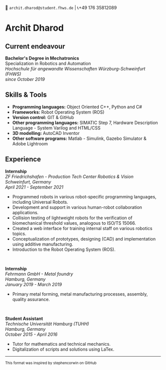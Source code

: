 :email: `archit.dharod@student.fhws.de`  |  :telephone_receiver:+49 176 35812089
# Archit Dharod

## Current endeavour  
**Bachelor's Degree in Mechatronics**  
Specialization in Robotics and Automation  
*Hochschule für angewandte Wissenschaften Würzburg-Schweinfurt (FHWS)*  
*since October 2019*

## Skills & Tools ## 
- **Programming languages:** Object Oriented C++, Python and C# 
-  **Frameworks:** Robot Operating System (ROS)
-  **Version control:** GIT & GitHub
- **Other programming languages:** SIMATIC Step 7, Hardware Description Language - System Varilog and HTML/CSS 
- **3D modelling:** AutoCAD Inventor
- **Other software programs:** Matlab - Simulink, Gazebo Simulator & Adobe Lightroom

## Experience ##
**Internship**  
*ZF Friedrichshafen - Production Tech Center Robotics & Vision*  
*Schweinfurt, Germany*  
 *April 2021 - September 2021*  

- Programmed robots in various robot-specific programming languages, including Universal Robots.
- Development and support in various human-robot collaboration applications.
- Collision testing of lightweight robots for the verification of biomechanical threshold values, analogous to ISO/TS 15066.
- Created a web interface for training internal staff on various robotics topics.
- Conceptualization of prototypes, designing (CAD) and implementation using additive manufacturing. 
- Introduction to the Robot Operating System (ROS).
<br>

**Internship**  
*Fehrmann GmbH - Metal foundry*  
*Hamburg, Germany*  
*January 2019 - March 2019*  

- Primary metal forming, metal manufacturing processes, assembly, quality assurance.
<br>

**Student Assistant**  
*Technische Universität Hamburg (TUHH)*  
*Hamburg, Germany*  
*October 2015 - April 2016*

- Tutor for mathematics and technical mechanics.
- Digitalization of scripts and solutions using LaTex.
---

<sup>This format was inspired by stephencorwin on GitHub</sup>
